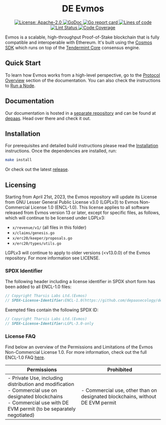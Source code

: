 <!--
parent:
  order: false
-->

<div align="center">
  <h1> DE Evmos </h1>
</div>

<div align="center">
  <a href="https://github.com/depaasecology/de-evm/blob/main/LICENSE">
    <img alt="License: Apache-2.0" src="https://img.shields.io/github/license/tharsis/evmos.svg" />
  </a>
  <a href="https://go.dev/">
    <img alt="GoDoc" src="https://godoc.org/github.com/evmos/evmos?status.svg" />
  </a>
  <a href="https://goreportcard.com/">
    <img alt="Go report card" src="https://goreportcard.com/badge/github.com/evmos/evmos"/>
  </a>
  <a href="https://bestpractices.coreinfrastructure.org/projects/5018">
    <img alt="Lines of code" src="https://img.shields.io/tokei/lines/github/tharsis/evmos">
  </a>
</div>
<div align="center">
  <a href="https://github.com/depaasecology/de-evm">
    <img alt="Lint Status" src="https://github.com/evmos/evmos/actions/workflows/lint.yml/badge.svg?branch=main" />
  </a>
  <a href="http://depaas.de/#/index">
    <img alt="Code Coverage" src="https://codecov.io/gh/evmos/evmos/branch/main/graph/badge.svg" />
  </a>
  </a>
</div>

Evmos is a scalable, high-throughput Proof-of-Stake blockchain
that is fully compatible and interoperable with Ethereum.
It's built using the [Cosmos SDK](https://github.com/cosmos/cosmos-sdk/)
which runs on top of the [Tendermint Core](https://github.com/tendermint/tendermint) consensus engine.

## Quick Start

To learn how Evmos works from a high-level perspective,
go to the [Protocol Overview](/docs/) section of the documentation.
You can also check the instructions to [Run a Node](/docs/cli/README.md).

## Documentation

Our documentation is hosted in a [separate repository](/docs/) and can be found at [depaas](http://depaas.de/#/index).
Head over there and check it out.

## Installation

For prerequisites and detailed build instructions
please read the [Installation](/docs/cli/single-node.md) instructions.
Once the dependencies are installed, run:

```bash
make install
```

Or check out the latest [release](https://github.com/depaasecology/de-evm).

## Licensing

Starting from April 21st, 2023, the Evmos repository will update its License
from GNU Lesser General Public License v3.0 (LGPLv3) to Evmos Non-Commercial
License 1.0 (ENCL-1.0). This license applies to all software released from Evmos
version 13 or later, except for specific files, as follows, which will continue
to be licensed under LGPLv3:

- `x/revenue/v1/` (all files in this folder)
- `x/claims/genesis.go`
- `x/erc20/keeper/proposals.go`
- `x/erc20/types/utils.go`

LGPLv3 will continue to apply to older versions (<v13.0.0) of the Evmos
repository. For more information see LICENSE.

### SPDX Identifier

The following header including a license identifier in SPDX short form has been added to all ENCL-1.0 files:

```go
// Copyright Tharsis Labs Ltd.(Evmos)
// SPDX-License-Identifier:ENCL-1.0(https://github.com/depaasecology/de-evm)
```

Exempted files contain the following SPDX ID:

```go
// Copyright Tharsis Labs Ltd.(Evmos)
// SPDX-License-Identifier:LGPL-3.0-only
```

### License FAQ

Find below an overview of the Permissions and Limitations of the Evmos Non-Commercial License 1.0.
For more information, check out the full ENCL-1.0 FAQ [here](/LICENSE_FAQ.md).

| Permissions                                                                                                                                                                  | Prohibited                                                                 |
| ---------------------------------------------------------------------------------------------------------------------------------------------------------------------------- | -------------------------------------------------------------------------- |
| - Private Use, including distribution and modification<br />- Commercial use on designated blockchains<br />- Commercial use with DE EVM permit (to be separately negotiated) | - Commercial use, other than on designated blockchains, without DE EVM permit |
